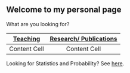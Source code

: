 ## Welcome to my personal page

What are you looking for?

| [Teaching](https://marcielbp.github.io/teaching)  | [Research/ Publications](https://marcielbp.github.io/research.md)  |
| :---: |:---: |
| Content Cell  | Content Cell  |

Looking for Statistics and Probability? See [here](https://marcielbp.github.io/Statistics-and-Probability).

